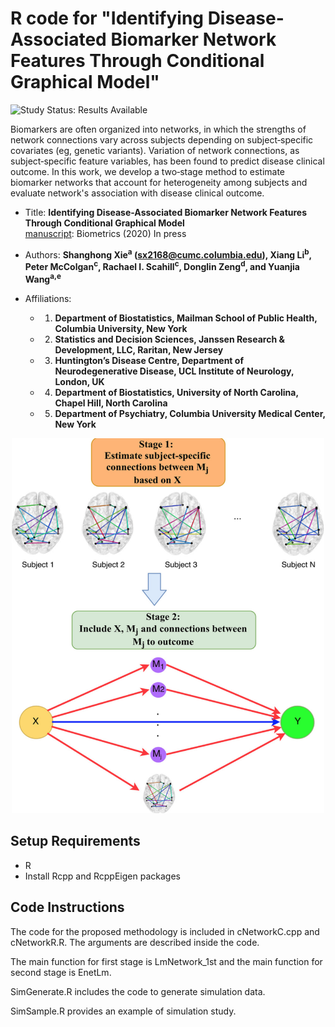 
# R code for "Identifying Disease-Associated Biomarker Network Features Through Conditional Graphical Model"

<img src="https://img.shields.io/badge/Study%20Status-Results%20Available-yellow.svg" alt="Study Status: Results Available"> 

Biomarkers are often organized into networks, in which the strengths of network connections vary across subjects depending on subject‐specific covariates (eg, genetic variants). Variation of network connections, as subject‐specific feature variables, has been found to predict disease clinical outcome. In this work, we develop a two‐stage method to estimate biomarker networks that account for heterogeneity among subjects and evaluate network's association with disease clinical outcome. 

- Title: **Identifying Disease-Associated Biomarker Network Features Through Conditional Graphical Model**
<br/> [manuscript](https://onlinelibrary.wiley.com/doi/10.1111/biom.13201): Biometrics (2020) In press 

- Authors: **Shanghong Xie<sup>a</sup> (sx2168@cumc.columbia.edu), Xiang Li<sup>b</sup>,  Peter McColgan<sup>c</sup>,  Rachael I. Scahill<sup>c</sup>,  Donglin Zeng<sup>d</sup>, and Yuanjia Wang<sup>a,e</sup>**

- Affiliations: 
  + 1. **Department of Biostatistics, Mailman School of Public Health, Columbia University, New York**
  + 2. **Statistics and Decision Sciences, Janssen Research & Development, LLC, Raritan, New Jersey**
  + 3. **Huntington’s Disease Centre, Department of Neurodegenerative Disease, UCL Institute of Neurology, London, UK**
  + 4. **Department of Biostatistics, University of North Carolina, Chapel Hill, North Carolina**
  + 5. **Department of Psychiatry, Columbia University Medical Center, New York**
  
<p align="center">
<img src="https://github.com/shanghongxie/Covariate-adjusted-network/blob/master/outline.png" width="500" height="600">
</p>



## Setup Requirements
- R
- Install Rcpp and RcppEigen packages

## Code Instructions

The code for the proposed methodology is included in cNetworkC.cpp and cNetworkR.R. The arguments are described inside the code.

The main function for first stage is LmNetwork_1st and the main function for second stage is EnetLm.

SimGenerate.R includes the code to generate simulation data.

SimSample.R provides an example of simulation study.
